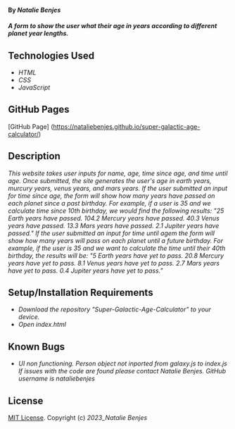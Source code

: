 
#### By _**Natalie Benjes**_

#### _A form to show the user what their age in years according to different planet year lengths._

## Technologies Used

* _HTML_
* _CSS_
* _JavaScript_

## GitHub Pages
[GitHub Page] (https://nataliebenjes.github.io/super-galactic-age-calculator/)

## Description

_This website takes user inputs for name, age, time since age, and time until age. Once submitted, the site generates the user's age in earth years, murcury years, venus years, and mars years. If the user submitted an input for time since age, the form will show how many years have passed on each planet since a past birthday. For example, if a user is 35 and we calculate time since 10th birthday, we would find the following results: "25 Earth years have passed. 104.2 Mercury years have passed. 40.3 Venus years have passed. 13.3 Mars years have passed. 2.1 Jupiter years have passed." If the user submitted an input for time until agem the form will show how many years will pass on each planet until a future birthday. For example, if the user is 35 and we want to calculate the time until their 40th birthday, the results will be: "5 Earth years have yet to pass. 20.8 Mercury years have yet to pass. 8.1 Venus years have yet to pass. 2.7 Mars years have yet to pass. 0.4 Jupiter years have yet to pass."_

## Setup/Installation Requirements

* _Download the repository "Super-Galactic-Age-Calculator" to your device._
* _Open index.html_


## Known Bugs

* _UI non functioning. Person object not inported from galaxy.js to index.js_
_If issues with the code are found please contact Natalie Benjes. GitHub username is nataliebenjes_

## License

[MIT License](https://opensource.org/licenses/MIT).
Copyright (c) _2023_Natalie Benjes_